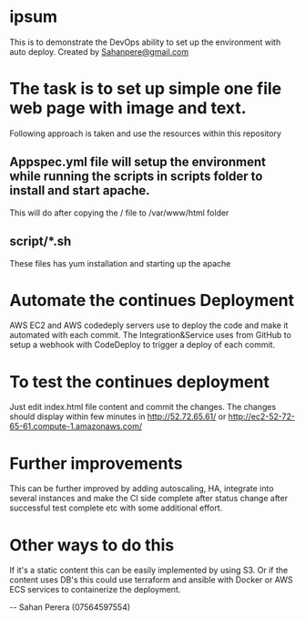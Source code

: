 
# ipsum
This is to demonstrate the DevOps ability to set up the environment with auto deploy.
Created by Sahanpere@gmail.com

# The task is to set up simple one file web page with image and text.

Following approach is taken and use the resources within this repository
  ## Appspec.yml file will setup the environment while running the scripts in scripts folder to install and start apache.
  This will do after copying the / file to /var/www/html folder
  ## script/*.sh
  These files has yum installation and starting up the apache

# Automate the continues Deployment
AWS EC2 and AWS codedeply servers use to deploy the code and make it automated with each commit.
The Integration&Service uses from GitHub to setup a webhook with CodeDeploy to trigger a deploy of each commit.

# To test the continues deployment
Just edit index.html file content and commit the changes. The changes should display within few minutes in http://52.72.65.61/ or http://ec2-52-72-65-61.compute-1.amazonaws.com/

# Further improvements
This can be further improved by adding autoscaling, HA, integrate into several instances and make the CI side complete after status change after successful test complete etc with some additional effort.

# Other ways to do this
If it's a static content this can be easily implemented by using S3. Or if the content uses DB's this could use terraform and ansible with Docker or AWS ECS services to containerize the deployment.

-- 
Sahan Perera (07564597554)
